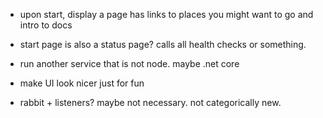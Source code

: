 - upon start, display a page has links to places you might want to go and intro to docs
- start page is also a status page? calls all health checks or something.
- run another service that is not node. maybe .net core

- make UI look nicer just for fun

- rabbit + listeners? maybe not necessary. not categorically new.